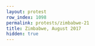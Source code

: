 ```yaml
---
layout: protest
row_index: 1098
permalink: protests/zimbabwe-21
title: Zimbabwe, August 2017
hidden: true
---
```

